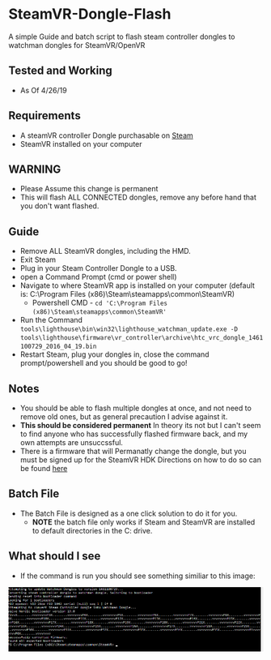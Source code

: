 # SteamVR-Dongle-Flash
A simple Guide and batch script to flash steam controller dongles to watchman dongles for SteamVR/OpenVR

## Tested and Working
 - As Of 4/26/19
 
## Requirements

- A steamVR controller Dongle purchasable on [Steam](https://store.steampowered.com/app/530260/Steam_Controller_Wireless_Receiver/)
- SteamVR installed on your computer

## WARNING

- Please Assume this change is permanent
- This will flash ALL CONNECTED dongles, remove any before hand that you don't want flashed.

## Guide

- Remove ALL SteamVR dongles, including the HMD.
- Exit Steam
- Plug in your Steam Controller Dongle to a USB.
- open a Command Prompt (cmd or power shell)
- Navigate to where SteamVR app is installed on your computer (default is: C:\Program Files (x86)\Steam\steamapps\common\SteamVR)
  - Powershell CMD - `cd 'C:\Program Files (x86)\Steam\steamapps\common\SteamVR'`
- Run the Command `tools\lighthouse\bin\win32\lighthouse_watchman_update.exe -D tools\lighthouse\firmware\vr_controller\archive\htc_vrc_dongle_1461100729_2016_04_19.bin`
- Restart Steam, plug your dongles in, close the command prompt/powershell and you should be good to go!

## Notes

- You should be able to flash multiple dongles at once, and not need to remove old ones, but as general precaution I advise against it.
- **This should be considered permanent** In theory its not but I can't seem to find anyone who has successfully flashed firmware back, and my own attempts are unsuccssful.
- There is a firmware that will Permanatly change the dongle, but you must be signed up for the SteamVR HDK Directions on how to do so can be found [here](https://partner.steamgames.com/vrlicensing)

## Batch File
- The Batch File is designed as a one click solution to do it for you.
  - **NOTE** the batch file only works if Steam and SteamVR are installed to default directories in the C: drive.

## What should I see

- If the command is run you should see something similiar to this image:

![Dongle Firmware](/res/donglefirmware.png)

